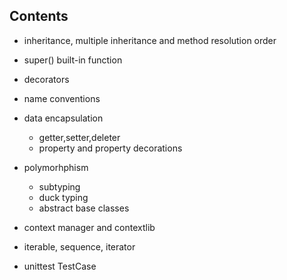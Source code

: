 ## Contents

- inheritance, multiple inheritance and method resolution order
- super() built-in function

- decorators
- name conventions 
- data encapsulation
  - getter,setter,deleter
  - property and property decorations
- polymorhphism 
  - subtyping
  - duck typing 
  - abstract base classes
- context manager and contextlib
- iterable, sequence, iterator
- unittest TestCase

